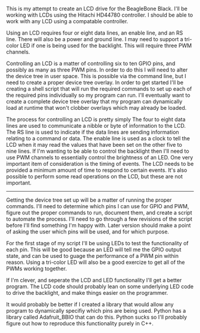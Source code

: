 This is my attempt to create an LCD drive for the BeagleBone Black.
I'll be working with LCDs using the Hitachi HD44780 controller.
I should be able to work with any LCD using a compatable controller.

Using an LCD requires four or eight data lines, an enable line, and an RS line.
There will also be a power and ground line.
I may need to support a tri-color LED if one is being used for the backlight. This will require three PWM channels.

Controlling an LCD is a matter of controlling six to ten GPIO pins, and possibly as many as three PWM pins. In order to do this I will need to alter the device tree in user space. This is possible via the command line, but I need to create a proper device tree overlay. In order to get started I'll be creating a shell script that will run the required commands to set up each of the required pins individually so my program can run. I'll eventually want to create a complete device tree overlay that my program can dynamically load at runtime that won't clobber overlays which may already be loaded.

The process for controlling an LCD is pretty simply
The four to eight data lines are used to communicate a nibble or byte of information to the LCD. The RS line is used to indicate if the data lines are sending information relating to a command or data. The enable line is used as a clock to tell the LCD when it may read the values that have been set on the other five to nine lines. If I'm wanting to be able to control the backlight then I'll need to use PWM channels to essentially control the brightness of an LED. One very important item of consideration is the timing of events. The LCD needs to be provided a minimum amount of time to respond to certain events. It's also possible to perform some read operations on the LCD, but these are not important.

------------------------------------------------------------------------

Getting the device tree set up will be a matter of running the proper commands.
I'll need to determine which pins I can use for GPIO and PWM, figure out the proper commands to run, document them, and create a script to automate the process. I'll need to go through a few revisions of the script before I'll find something I'm happy with. Later version should make a point of asking the user which pins will be used, and for which purpose.

For the first stage of my script I'll be using LEDs to test the functionality of each pin. This will be good because an LED will tell me the GPIO output state, and can be used to guage the performance of a PWM pin within reason. Using a tri-color LED will also be a good exercize to get all of the PWMs working together.

If I'm clever, and seperate the LCD and LED functionality I'll get a better program. The LCD code should probably lean on some underlying LED code to drive the backlight, and make things easier on the programmer.

It would probably be better if I created a library that would allow any program to dynamically specifiy which pins are being used. Python has a library called Adafruit_BBIO that can do this. Python sucks so I'll probably figure out how to reproduce this functionality purely in C++.
